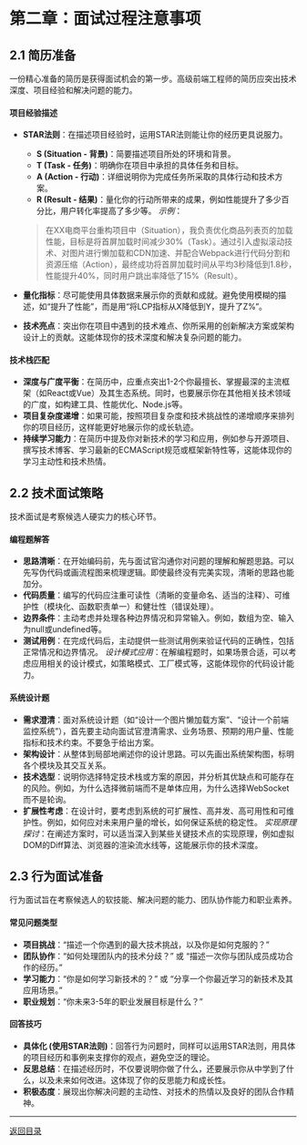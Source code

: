 # 第二章：面试过程注意事项

## 2.1 简历准备

一份精心准备的简历是获得面试机会的第一步。高级前端工程师的简历应突出技术深度、项目经验和解决问题的能力。

#### 项目经验描述

-   **STAR法则**：在描述项目经验时，运用STAR法则能让你的经历更具说服力。
    -   **S (Situation - 背景)**：简要描述项目所处的环境和背景。
    -   **T (Task - 任务)**：明确你在项目中承担的具体任务和目标。
    -   **A (Action - 行动)**：详细说明你为完成任务所采取的具体行动和技术方案。
    -   **R (Result - 结果)**：量化你的行动所带来的成果，例如性能提升了多少百分比，用户转化率提高了多少等。
    *示例*：
    > 在XX电商平台重构项目中（Situation），我负责优化商品列表页的加载性能，目标是将首屏加载时间减少30%（Task）。通过引入虚拟滚动技术、对图片进行懒加载和CDN加速、并配合Webpack进行代码分割和资源压缩（Action），最终成功将首屏加载时间从平均3秒降低到1.8秒，性能提升40%，同时用户跳出率降低了15%（Result）。

-   **量化指标**：尽可能使用具体数据来展示你的贡献和成就。避免使用模糊的描述，如“提升了性能”，而是用“将LCP指标从X降低到Y，提升了Z%”。
-   **技术亮点**：突出你在项目中遇到的技术难点、你所采用的创新解决方案或架构设计上的贡献。这能体现你的技术深度和解决复杂问题的能力。

#### 技术栈匹配

-   **深度与广度平衡**：在简历中，应重点突出1-2个你最擅长、掌握最深的主流框架（如React或Vue）及其生态系统。同时，也要展示你在其他相关技术领域的广度，如构建工具、性能优化、Node.js等。
-   **项目复杂度递增**：如果可能，按照项目复杂度和技术挑战性的递增顺序来排列你的项目经历，这样能更好地展示你的成长轨迹。
-   **持续学习能力**：在简历中提及你对新技术的学习和应用，例如参与开源项目、撰写技术博客、学习最新的ECMAScript规范或框架新特性等，这能体现你的学习主动性和技术热情。

## 2.2 技术面试策略

技术面试是考察候选人硬实力的核心环节。

#### 编程题解答

-   **思路清晰**：在开始编码前，先与面试官沟通你对问题的理解和解题思路。可以先写伪代码或画流程图来梳理逻辑。即使最终没有完美实现，清晰的思路也能加分。
-   **代码质量**：编写的代码应注重可读性（清晰的变量命名、适当的注释）、可维护性（模块化、函数职责单一）和健壮性（错误处理）。
-   **边界条件**：主动考虑并处理各种边界情况和异常输入。例如，数组为空、输入为null或undefined等。
-   **测试用例**：在完成代码后，主动提供一些测试用例来验证代码的正确性，包括正常情况和边界情况。
    *设计模式应用*：在解编程题时，如果场景合适，可以考虑应用相关的设计模式，如策略模式、工厂模式等，这能体现你的代码设计能力。

#### 系统设计题

-   **需求澄清**：面对系统设计题（如“设计一个图片懒加载方案”、“设计一个前端监控系统”），首先要主动向面试官澄清需求、业务场景、预期的用户量、性能指标和技术约束。不要急于给出方案。
-   **架构设计**：从整体到局部地阐述你的设计思路。可以先画出系统架构图，标明各个模块及其交互关系。
-   **技术选型**：说明你选择特定技术栈或方案的原因，并分析其优缺点和可能存在的风险。例如，为什么选择微前端而不是单体应用，为什么选择WebSocket而不是轮询。
-   **扩展性考虑**：在设计时，要考虑到系统的可扩展性、高并发、高可用性和可维护性。例如，如何应对未来用户量的增长，如何保证系统的稳定性。
    *实现原理探讨*：在阐述方案时，可以适当深入到某些关键技术点的实现原理，例如虚拟DOM的Diff算法、浏览器的渲染流水线等，这能展示你的技术深度。

## 2.3 行为面试准备

行为面试旨在考察候选人的软技能、解决问题的能力、团队协作能力和职业素养。

#### 常见问题类型

-   **项目挑战**：“描述一个你遇到的最大技术挑战，以及你是如何克服的？”
-   **团队协作**：“如何处理团队内的技术分歧？” 或 “描述一次你与团队成员成功合作的经历。”
-   **学习能力**：“你是如何学习新技术的？” 或 “分享一个你最近学习的新技术及其应用场景。”
-   **职业规划**：“你未来3-5年的职业发展目标是什么？”

#### 回答技巧

-   **具体化 (使用STAR法则)**：回答行为问题时，同样可以运用STAR法则，用具体的项目经历和事例来支撑你的观点，避免空泛的理论。
-   **反思总结**：在描述经历时，不仅要说明你做了什么，还要展示你从中学到了什么，以及未来如何改进。这体现了你的反思能力和成长性。
-   **积极态度**：展现出你解决问题的主动性、对技术的热情以及良好的团队合作精神。

---
[返回目录](./目录.md)